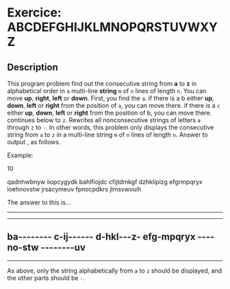 # Exercice: ABCDEFGHIJKLMNOPQRSTUVWXYZ

## Description

This program problem find out the consecutive string from __a__ to __z__ in alphabetical order in `a` multi-line **string** `m` of `n` lines of length `n`.
You can move **up**, **right**, **left** or **down**. First, you find the `a`.
if there is a b either **up**, **down**, **left** or **right** from the position of `a`, you can move there. if there is a `c` either **up**, **down**, **left** or **right** from the position of b, you can move there. continues below to `z`.
Rewrites all nonconsecutive strings of letters `a` through `z` to `-`.
In other words, this problem only displays the consecutive string from `a` to `z` in a multi-line string `m` of `n` lines of length `n`.
Answer to output , as follows.


Example:


10

qadnhwbnyw
iiopcygydk
bahlfiojdc
cfijtdmkgf
dzhkliplzg
efgrmpqryx
loehnovstw
jrsacymeuv
fpnocpdkrs
jlmsvwvuih


The answer to this is...


----------
----------
ba--------
c-ij------
d-hkl---z-
efg-mpqryx
----no-stw
--------uv
----------
----------


As above, only the string alphabetically from `a` to `z` should be displayed, and the other parts should be `-`.
